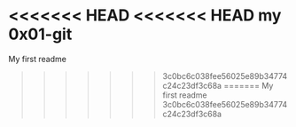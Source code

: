 <<<<<<< HEAD
<<<<<<< HEAD
my 0x01-git
=======
My first readme
>>>>>>> 3c0bc6c038fee56025e89b34774c24c23df3c68a
=======
My first readme
>>>>>>> 3c0bc6c038fee56025e89b34774c24c23df3c68a
